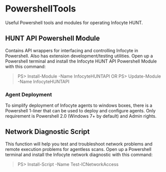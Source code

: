# PowershellTools
Useful Powershell tools and modules for operating Infocyte HUNT.

## HUNT API Powershell Module

Contains API wrappers for interfacing and controlling Infocyte in Powershell. Also has extension development/testing utilities.
Open up a Powershell terminal and install the Infocyte HUNT API Powershell Module with this command:
> PS> Install-Module -Name InfocyteHUNTAPI
OR
> PS> Update-Module -Name InfocyteHUNTAPI


### Agent Deployment

To simplify deployment of Infocyte agents to windows boxes, there is a Powershell 1-liner that can be used to deploy and configure agents. Only requirement is Powershell 2.0 (Windows 7+ by default) and Admin rights.


## Network Diagnostic Script

This function will help you test and troubleshoot network problems and remote execution problems for agentless scans.
Open up a Powershell terminal and install the Infocyte network diagnostic with this command:
> PS> Install-Script -Name Test-ICNetworkAccess
